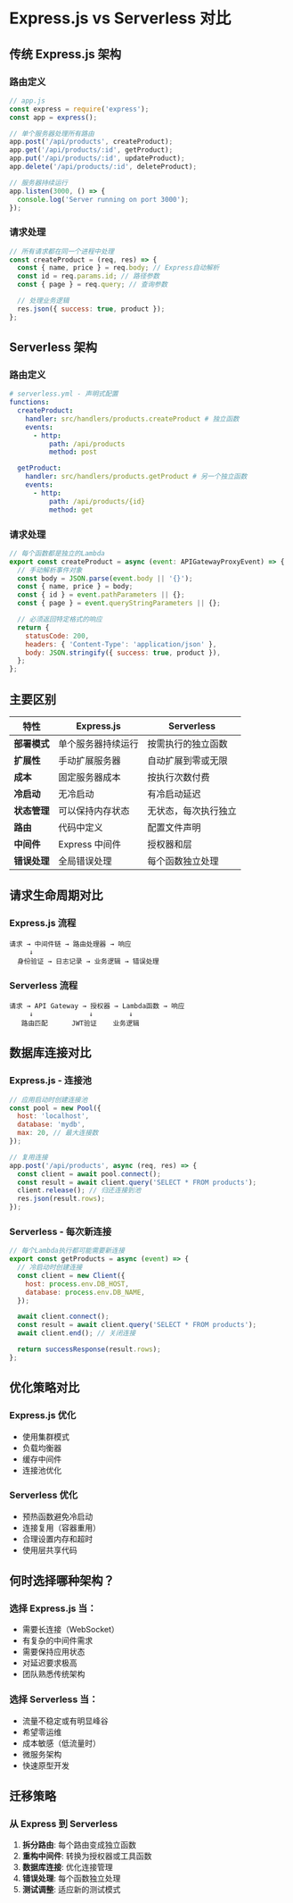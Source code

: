 # Express.js vs Serverless 对比

## 传统 Express.js 架构

### 路由定义

```javascript
// app.js
const express = require('express');
const app = express();

// 单个服务器处理所有路由
app.post('/api/products', createProduct);
app.get('/api/products/:id', getProduct);
app.put('/api/products/:id', updateProduct);
app.delete('/api/products/:id', deleteProduct);

// 服务器持续运行
app.listen(3000, () => {
  console.log('Server running on port 3000');
});
```

### 请求处理

```javascript
// 所有请求都在同一个进程中处理
const createProduct = (req, res) => {
  const { name, price } = req.body; // Express自动解析
  const id = req.params.id; // 路径参数
  const { page } = req.query; // 查询参数

  // 处理业务逻辑
  res.json({ success: true, product });
};
```

## Serverless 架构

### 路由定义

```yaml
# serverless.yml - 声明式配置
functions:
  createProduct:
    handler: src/handlers/products.createProduct # 独立函数
    events:
      - http:
          path: /api/products
          method: post

  getProduct:
    handler: src/handlers/products.getProduct # 另一个独立函数
    events:
      - http:
          path: /api/products/{id}
          method: get
```

### 请求处理

```javascript
// 每个函数都是独立的Lambda
export const createProduct = async (event: APIGatewayProxyEvent) => {
  // 手动解析事件对象
  const body = JSON.parse(event.body || '{}');
  const { name, price } = body;
  const { id } = event.pathParameters || {};
  const { page } = event.queryStringParameters || {};

  // 必须返回特定格式的响应
  return {
    statusCode: 200,
    headers: { 'Content-Type': 'application/json' },
    body: JSON.stringify({ success: true, product }),
  };
};
```

## 主要区别

| 特性         | Express.js         | Serverless           |
| ------------ | ------------------ | -------------------- |
| **部署模式** | 单个服务器持续运行 | 按需执行的独立函数   |
| **扩展性**   | 手动扩展服务器     | 自动扩展到零或无限   |
| **成本**     | 固定服务器成本     | 按执行次数付费       |
| **冷启动**   | 无冷启动           | 有冷启动延迟         |
| **状态管理** | 可以保持内存状态   | 无状态，每次执行独立 |
| **路由**     | 代码中定义         | 配置文件声明         |
| **中间件**   | Express 中间件     | 授权器和层           |
| **错误处理** | 全局错误处理       | 每个函数独立处理     |

## 请求生命周期对比

### Express.js 流程

```
请求 → 中间件链 → 路由处理器 → 响应
     ↓
  身份验证 → 日志记录 → 业务逻辑 → 错误处理
```

### Serverless 流程

```
请求 → API Gateway → 授权器 → Lambda函数 → 响应
     ↓              ↓         ↓
   路由匹配      JWT验证    业务逻辑
```

## 数据库连接对比

### Express.js - 连接池

```javascript
// 应用启动时创建连接池
const pool = new Pool({
  host: 'localhost',
  database: 'mydb',
  max: 20, // 最大连接数
});

// 复用连接
app.post('/api/products', async (req, res) => {
  const client = await pool.connect();
  const result = await client.query('SELECT * FROM products');
  client.release(); // 归还连接到池
  res.json(result.rows);
});
```

### Serverless - 每次新连接

```javascript
// 每个Lambda执行都可能需要新连接
export const getProducts = async (event) => {
  // 冷启动时创建连接
  const client = new Client({
    host: process.env.DB_HOST,
    database: process.env.DB_NAME,
  });

  await client.connect();
  const result = await client.query('SELECT * FROM products');
  await client.end(); // 关闭连接

  return successResponse(result.rows);
};
```

## 优化策略对比

### Express.js 优化

- 使用集群模式
- 负载均衡器
- 缓存中间件
- 连接池优化

### Serverless 优化

- 预热函数避免冷启动
- 连接复用（容器重用）
- 合理设置内存和超时
- 使用层共享代码

## 何时选择哪种架构？

### 选择 Express.js 当：

- 需要长连接（WebSocket）
- 有复杂的中间件需求
- 需要保持应用状态
- 对延迟要求极高
- 团队熟悉传统架构

### 选择 Serverless 当：

- 流量不稳定或有明显峰谷
- 希望零运维
- 成本敏感（低流量时）
- 微服务架构
- 快速原型开发

## 迁移策略

### 从 Express 到 Serverless

1. **拆分路由**: 每个路由变成独立函数
2. **重构中间件**: 转换为授权器或工具函数
3. **数据库连接**: 优化连接管理
4. **错误处理**: 每个函数独立处理
5. **测试调整**: 适应新的测试模式
